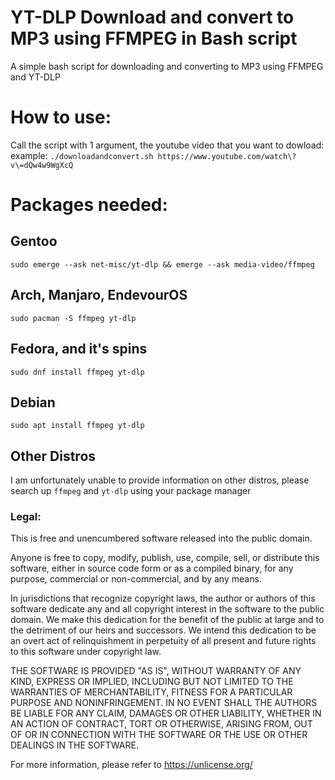 
# YT-DLP Download and convert to MP3 using FFMPEG in Bash script

A simple bash script for downloading and converting to MP3 using FFMPEG and YT-DLP

# How to use: 
Call the script with 1 argument, the youtube video that you want to dowload:
example:
 ```./downloadandconvert.sh https://www.youtube.com/watch\?v\=dQw4w9WgXcQ```

# Packages needed:

## Gentoo

```sudo emerge --ask net-misc/yt-dlp && emerge --ask media-video/ffmpeg```

## Arch, Manjaro, EndevourOS
```sudo pacman -S ffmpeg yt-dlp```




## Fedora, and it's spins

 ```sudo dnf install ffmpeg yt-dlp```


## Debian
```sudo apt install ffmpeg yt-dlp ```

## Other Distros
I am unfortunately unable to provide information on other distros, please search up ```ffmpeg``` and ```yt-dlp``` using your package manager  


### Legal:
This is free and unencumbered software released into the public domain.

Anyone is free to copy, modify, publish, use, compile, sell, or
distribute this software, either in source code form or as a compiled
binary, for any purpose, commercial or non-commercial, and by any
means.

In jurisdictions that recognize copyright laws, the author or authors
of this software dedicate any and all copyright interest in the
software to the public domain. We make this dedication for the benefit
of the public at large and to the detriment of our heirs and
successors. We intend this dedication to be an overt act of
relinquishment in perpetuity of all present and future rights to this
software under copyright law.

THE SOFTWARE IS PROVIDED "AS IS", WITHOUT WARRANTY OF ANY KIND,
EXPRESS OR IMPLIED, INCLUDING BUT NOT LIMITED TO THE WARRANTIES OF
MERCHANTABILITY, FITNESS FOR A PARTICULAR PURPOSE AND NONINFRINGEMENT.
IN NO EVENT SHALL THE AUTHORS BE LIABLE FOR ANY CLAIM, DAMAGES OR
OTHER LIABILITY, WHETHER IN AN ACTION OF CONTRACT, TORT OR OTHERWISE,
ARISING FROM, OUT OF OR IN CONNECTION WITH THE SOFTWARE OR THE USE OR
OTHER DEALINGS IN THE SOFTWARE.

For more information, please refer to <https://unlicense.org/>
